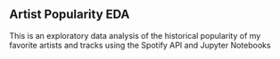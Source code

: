 ## Artist Popularity EDA
This is an exploratory data analysis of the historical popularity of my favorite artists and tracks using the Spotify API and Jupyter Notebooks
